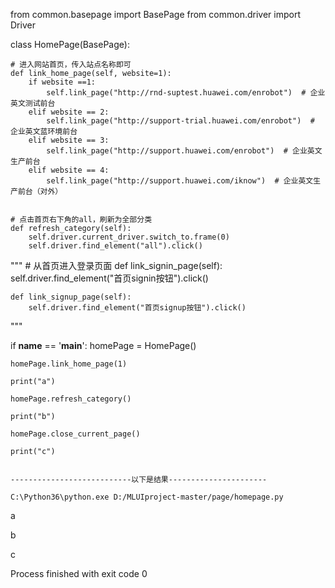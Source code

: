 from common.basepage import BasePage
from common.driver import Driver

class HomePage(BasePage):

    # 进入网站首页，传入站点名称即可
    def link_home_page(self, website=1):
        if website ==1:
            self.link_page("http://rnd-suptest.huawei.com/enrobot")  # 企业英文测试前台
        elif website == 2:
            self.link_page("http://support-trial.huawei.com/enrobot")  # 企业英文蓝环境前台
        elif website == 3:
            self.link_page("http://support.huawei.com/enrobot")  # 企业英文生产前台
        elif website == 4:
            self.link_page("http://support.huawei.com/iknow")  # 企业英文生产前台（对外）


    # 点击首页右下角的all，刷新为全部分类
    def refresh_category(self):
        self.driver.current_driver.switch_to.frame(0)
        self.driver.find_element("all").click()

"""
    # 从首页进入登录页面
    def link_signin_page(self):
        self.driver.find_element("首页signin按钮").click()

    def link_signup_page(self):
        self.driver.find_element("首页signup按钮").click()
"""

if __name__ == '__main__':
    homePage = HomePage()
    
    homePage.link_home_page(1)
    
    print("a")
    
    homePage.refresh_category()
    
    print("b")
    
    homePage.close_current_page()
    
    print("c")
    
    
    ---------------------------以下是结果----------------------
    
    C:\Python36\python.exe D:/MLUIproject-master/page/homepage.py
a

b

c

Process finished with exit code 0
